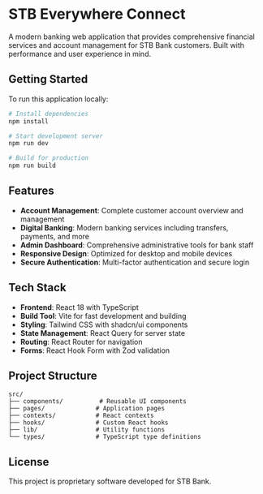 # STB Everywhere Connect

A modern banking web application that provides comprehensive financial services and account management for STB Bank customers. Built with performance and user experience in mind.

## Getting Started

To run this application locally:

```bash
# Install dependencies
npm install

# Start development server
npm run dev

# Build for production
npm run build
```

## Features

- **Account Management**: Complete customer account overview and management
- **Digital Banking**: Modern banking services including transfers, payments, and more
- **Admin Dashboard**: Comprehensive administrative tools for bank staff
- **Responsive Design**: Optimized for desktop and mobile devices
- **Secure Authentication**: Multi-factor authentication and secure login

## Tech Stack

- **Frontend**: React 18 with TypeScript
- **Build Tool**: Vite for fast development and building
- **Styling**: Tailwind CSS with shadcn/ui components
- **State Management**: React Query for server state
- **Routing**: React Router for navigation
- **Forms**: React Hook Form with Zod validation

## Project Structure

```
src/
├── components/          # Reusable UI components
├── pages/              # Application pages
├── contexts/           # React contexts
├── hooks/              # Custom React hooks
├── lib/                # Utility functions
└── types/              # TypeScript type definitions
```

## License

This project is proprietary software developed for STB Bank.
